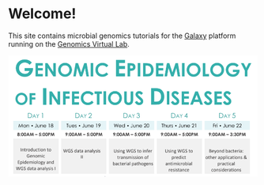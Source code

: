 
# Welcome!

This site contains microbial genomics tutorials 
for the
[Galaxy](http://galaxyproject.org/) platform
running on the
[Genomics Virtual Lab](https://www.gvl.org.au/).

![Logo](media/timetable/title.png)
